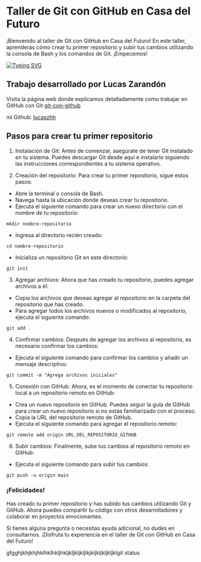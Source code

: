 
# Taller de Git con GitHub en Casa del Futuro
¡Bienvenido al taller de Git con GitHub en Casa del Futuro! En este taller, aprenderás cómo crear tu primer repositorio y subir tus cambios utilizando la consola de Bash y los comandos de Git. ¡Empecemos!

[![Typing SVG](https://readme-typing-svg.demolab.com?font=Fira+Code&weight=900&size=24&duration=3000&pause=100&color=F44D27&background=000000&center=true&vCenter=true&width=600&lines=git-con-github;bienvenidx;repositorio+subido+con+comandos+de+Git;%F0%9F%98%8E%F0%9F%98%8E%F0%9F%98%8E%F0%9F%98%8E)](https://git.io/typing-svg)



## Trabajo desarrollado por Lucas Zarandón
Visita la página web donde explicamos detalladamente como trabajar en GitHub con Git
<a target="_blank" href="https://lucaszhh.github.io/Git-con-Github/">git-con-github</a> 

mi Github: <a target="_blank" href="https://github.com/lucaszhh">lucaszhh</a> 

## Pasos para crear tu primer repositorio
1. Instalación de Git: Antes de comenzar, asegúrate de tener Git instalado en tu sistema. Puedes descargar Git desde aquí e instalarlo siguiendo las instrucciones correspondientes a tu sistema operativo.

2. Creación del repositorio: Para crear tu primer repositorio, sigue estos pasos:

* Abre la terminal o consola de Bash.
* Navega hasta la ubicación donde deseas crear tu repositorio.
* Ejecuta el siguiente comando para crear un nuevo directorio con el nombre de tu repositorio:

`mkdir nombre-repositorio`      

* Ingresa al directorio recién creado:

`cd nombre-repositorio`

* Inicializa un repositorio Git en este directorio:

`git init`

3. Agregar archivos: Ahora que has creado tu repositorio, puedes agregar archivos a él:

* Copia los archivos que deseas agregar al repositorio en la carpeta del repositorio que has creado.
* Para agregar todos los archivos nuevos o modificados al repositorio, ejecuta el siguiente comando:

`git add .`

4. Confirmar cambios: Después de agregar los archivos al repositorio, es necesario confirmar los cambios:

* Ejecuta el siguiente comando para confirmar los cambios y añadir un mensaje descriptivo:

`git commit -m "Agrega archivos iniciales"`

5. Conexión con GitHub: Ahora, es el momento de conectar tu repositorio local a un repositorio remoto en GitHub:

* Crea un nuevo repositorio en GitHub. Puedes seguir la guía de GitHub para crear un nuevo repositorio si no estás familiarizado con el proceso.
* Copia la URL del repositorio remoto de GitHub.
* Ejecuta el siguiente comando para agregar el repositorio remoto:

`git remote add origin URL_DEL_REPOSITORIO_GITHUB`

6. Subir cambios: Finalmente, sube tus cambios al repositorio remoto en GitHub:

* Ejecuta el siguiente comando para subir tus cambios:

`git push -u origin main`

### ¡Felicidades! 
Has creado tu primer repositorio y has subido tus cambios utilizando Git y GitHub. Ahora puedes compartir tu código con otros desarrolladores y colaborar en proyectos emocionantes.

Si tienes alguna pregunta o necesitas ayuda adicional, no dudes en consultarnos. ¡Disfruta tu experiencia en el taller de Git con GitHub en Casa del Futuro!


gfgghjkhjkhjhklhklhkljhkljkljkljkljlkjkljkljkljkljklgit status


